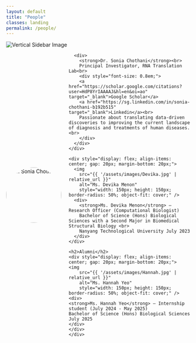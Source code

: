 ```yaml
---
layout: default
title: "People"
classes: landing
permalink: /people/
---
```



<section class="page-section full-page-layout fade-in">
    <div class="sidebar-image">
      <img src="{{ '/assets/images/Thesis_cover.png' | relative_url }}" alt="Vertical Sidebar Image" />
    </div>
    <div class="main-content">   
    <div style="display: flex; align-items: center; gap: 20px; margin-bottom: 20px;">
      <img 
        src="{{ '/assets/images/Sonia.webp' | relative_url }}" 
        alt="Dr. Sonia Chothani" 
        style="width: 150px; height: 150px; border-radius: 50%; object-fit: cover;" />
    
      <div>
        <strong>Dr. Sonia Chothani</strong><br>
        Principal Investigator, RNA Translation Lab<br>
        <div style="font-size: 0.8em;">
        <a href="https://scholar.google.com/citations?user=HdP8YrIAAAAJ&hl=en&oi=ao" target="_blank">Google Scholar</a>    
        <a href="https://sg.linkedin.com/in/sonia-chothani-b192b515" target="_blank">Linkedin</a><br>
        Passionate about translating data-driven discoveries to improving the current landscape of diagnosis and treatments of human diseases. <br>
        </div>
      </div>
    </div>
    
    <div style="display: flex; align-items: center; gap: 20px; margin-bottom: 20px;">
      <img 
        src="{{ '/assets/images/Devika.jpg' | relative_url }}" 
        alt="Ms. Devika Menon" 
        style="width: 150px; height: 150px; border-radius: 50%; object-fit: cover;" />
      <div>
        <strong>Ms. Devika Menon</strong> – Research Officer (Computational Biologist)
        Bachelor of Science (Hons) Biological Sciences with a Second Major in Biomedical Structural Biology <br>
        Nanyang Technological University July 2023 
      </div>
    </div>
    
    <h2>Alumni</h2>
    <div style="display: flex; align-items: center; gap: 20px; margin-bottom: 20px;">
    <img 
        src="{{ '/assets/images/Hannah.jpg' | relative_url }}" 
        alt="Ms. Hannah Yeo" 
        style="width: 150px; height: 150px; border-radius: 50%; object-fit: cover;" />
    <div>
    <strong>Ms. Hannah Yeo</strong> – Internship student (July 2024 - May 2025)
    Bachelor of Science (Hons) Biological Sciences July 2025
    </div>
    </div>   
    </div>
</section>


